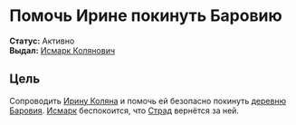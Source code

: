 # Помочь Ирине покинуть Баровию

**Статус:** Активно  
**Выдал:** [Исмарк Колянович](../../characters/npc/ismark-kolyanovich.md)

## Цель

Сопроводить [Ирину Коляна](../../characters/npc/ireena-kolyana.md) и помочь ей безопасно покинуть [деревню Баровия](../../locations/barovia-village.md). [Исмарк](../../characters/npc/ismark-kolyanovich.md) беспокоится, что [Страд](../../characters/npc/strahd-von-zarovich.md) вернётся за ней.
